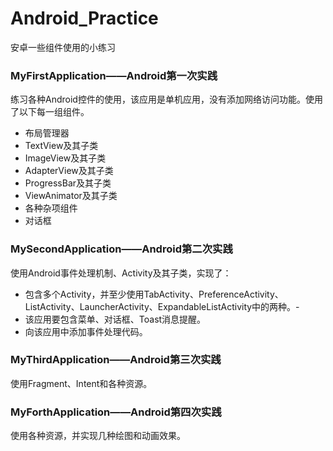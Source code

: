 # Android_Practice
安卓一些组件使用的小练习

### MyFirstApplication——Android第一次实践
练习各种Android控件的使用，该应用是单机应用，没有添加网络访问功能。使用了以下每一组组件。
- 布局管理器
- TextView及其子类
- ImageView及其子类	
- AdapterView及其子类
- ProgressBar及其子类
- ViewAnimator及其子类
- 各种杂项组件
- 对话框

### MySecondApplication——Android第二次实践
使用Android事件处理机制、Activity及其子类，实现了：
- 包含多个Activity，并至少使用TabActivity、PreferenceActivity、ListActivity、LauncherActivity、ExpandableListActivity中的两种。-
- 该应用要包含菜单、对话框、Toast消息提醒。
- 向该应用中添加事件处理代码。

### MyThirdApplication——Android第三次实践
使用Fragment、Intent和各种资源。

### MyForthApplication——Android第四次实践
使用各种资源，并实现几种绘图和动画效果。
